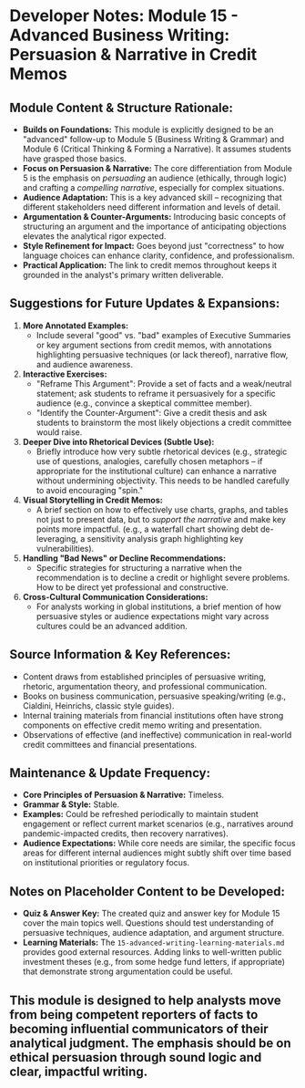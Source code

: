 # Developer Notes: Module 15 - Advanced Business Writing: Persuasion & Narrative in Credit Memos

## Module Content & Structure Rationale:

*   **Builds on Foundations:** This module is explicitly designed to be an "advanced" follow-up to Module 5 (Business Writing & Grammar) and Module 6 (Critical Thinking & Forming a Narrative). It assumes students have grasped those basics.
*   **Focus on Persuasion & Narrative:** The core differentiation from Module 5 is the emphasis on *persuading* an audience (ethically, through logic) and crafting a *compelling narrative*, especially for complex situations.
*   **Audience Adaptation:** This is a key advanced skill – recognizing that different stakeholders need different information and levels of detail.
*   **Argumentation & Counter-Arguments:** Introducing basic concepts of structuring an argument and the importance of anticipating objections elevates the analytical rigor expected.
*   **Style Refinement for Impact:** Goes beyond just "correctness" to how language choices can enhance clarity, confidence, and professionalism.
*   **Practical Application:** The link to credit memos throughout keeps it grounded in the analyst's primary written deliverable.

## Suggestions for Future Updates & Expansions:

1.  **More Annotated Examples:**
    *   Include several "good" vs. "bad" examples of Executive Summaries or key argument sections from credit memos, with annotations highlighting persuasive techniques (or lack thereof), narrative flow, and audience awareness.
2.  **Interactive Exercises:**
    *   "Reframe This Argument": Provide a set of facts and a weak/neutral statement; ask students to reframe it persuasively for a specific audience (e.g., convince a skeptical committee member).
    *   "Identify the Counter-Argument": Give a credit thesis and ask students to brainstorm the most likely objections a credit committee would raise.
3.  **Deeper Dive into Rhetorical Devices (Subtle Use):**
    *   Briefly introduce how very subtle rhetorical devices (e.g., strategic use of questions, analogies, carefully chosen metaphors – if appropriate for the institutional culture) can enhance a narrative without undermining objectivity. This needs to be handled carefully to avoid encouraging "spin."
4.  **Visual Storytelling in Credit Memos:**
    *   A brief section on how to effectively use charts, graphs, and tables not just to present data, but to *support the narrative* and make key points more impactful. (e.g., a waterfall chart showing debt de-leveraging, a sensitivity analysis graph highlighting key vulnerabilities).
5.  **Handling "Bad News" or Decline Recommendations:**
    *   Specific strategies for structuring a narrative when the recommendation is to decline a credit or highlight severe problems. How to be direct yet professional and constructive.
6.  **Cross-Cultural Communication Considerations:**
    *   For analysts working in global institutions, a brief mention of how persuasive styles or audience expectations might vary across cultures could be an advanced addition.

## Source Information & Key References:

*   Content draws from established principles of persuasive writing, rhetoric, argumentation theory, and professional communication.
*   Books on business communication, persuasive speaking/writing (e.g., Cialdini, Heinrichs, classic style guides).
*   Internal training materials from financial institutions often have strong components on effective credit memo writing and presentation.
*   Observations of effective (and ineffective) communication in real-world credit committees and financial presentations.

## Maintenance & Update Frequency:

*   **Core Principles of Persuasion & Narrative:** Timeless.
*   **Grammar & Style:** Stable.
*   **Examples:** Could be refreshed periodically to maintain student engagement or reflect current market scenarios (e.g., narratives around pandemic-impacted credits, then recovery narratives).
*   **Audience Expectations:** While core needs are similar, the specific focus areas for different internal audiences might subtly shift over time based on institutional priorities or regulatory focus.

## Notes on Placeholder Content to be Developed:

*   **Quiz & Answer Key:** The created quiz and answer key for Module 15 cover the main topics well. Questions should test understanding of persuasive techniques, audience adaptation, and argument structure.
*   **Learning Materials:** The `15-advanced-writing-learning-materials.md` provides good external resources. Adding links to well-written public investment theses (e.g., from some hedge fund letters, if appropriate) that demonstrate strong argumentation could be useful.

This module is designed to help analysts move from being competent reporters of facts to becoming influential communicators of their analytical judgment. The emphasis should be on ethical persuasion through sound logic and clear, impactful writing.
---
